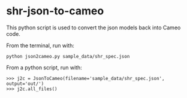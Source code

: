 # shr-json-to-cameo
This python script is used to convert the json models back into Cameo code.

From the terminal, run with:
```
python json2cameo.py sample_data/shr_spec.json
```

From a python script, run with:
```
>>> j2c = JsonToCameo(filename='sample_data/shr_spec.json', output='out/')
>>> j2c.all_files()
```
